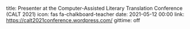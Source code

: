 title: Presenter at the Computer-Assisted Literary Translation Conference (CALT 2021)
icon: fas fa-chalkboard-teacher
date: 2021-05-12 00:00
link: https://calt2021conference.wordpress.com/
gittime: off

